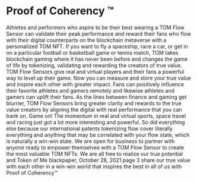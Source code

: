 # Proof of Coherency ™

Athletes and performers who aspire to be their best wearing a TOM Flow Sensor can validate their peak performance and reward their fans who flow with their digital counterparts on the blockchain metaverse with a personalized TOM NFT. If you want to fly a spaceship, race a car, or get in on a particular football or basketball game or tennis match, TOM takes blockchain gaming where it has never been before and changes the game of life by tokenizing, validating and rewarding the creators of true value. TOM Flow Sensors give real and virtual players and their fans a powerful way to level up their game. Now you can measure and store your true value and inspire each other with greater impact. Fans can positively influence their favorite athletes and gamers remotely and likewise athletes and gamers can uplift their fans. As the lines between finance and gaming get blurrier, TOM Flow Sensors bring greater clarity and rewards to the true value creators by aligning the digital with real performance that you can bank on. Game on! The momentum in real and virtual sports, space travel and racing just got a lot more interesting and powerful. So did everything else because our international patents tokenizing flow cover literally everything and anything that may be correlated with your flow state, which is naturally a win-win state. We are open for business to partner with anyone ready to empower themselves with a TOM Flow Sensor to create the most valuable TOM NFTs. We are all free to realize our true potential and Token of Me blackpaper, October 28, 2021 page 3 share our true value with each other in a win-win world that inspires the best in all of us with Proof of Coherency™
